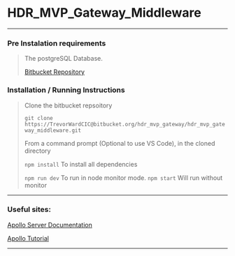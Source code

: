 # HDR_MVP_Gateway_Middleware

---

### Pre Instalation requirements

> The postgreSQL Database.
>
> [Bitbucket Repository](https://bitbucket.org/hdr_mvp_gateway/hdr_gateway_postgresql_db)

### Installation / Running Instructions

> Clone the bitbucket repsoitory
>
> `git clone https://TrevorWardCIC@bitbucket.org/hdr_mvp_gateway/hdr_mvp_gateway_middleware.git`
>
> From a command prompt (Optional to use VS Code), in the cloned directory
>
> `npm install` To install all dependencies
>
> `npm run dev` To run in node monitor mode. `npm start` Will run without monitor

---

### Useful sites:

[Apollo Server Documentation](https://www.apollographql.com/docs/apollo-server/)

[Apollo Tutorial](https://www.apollographql.com/docs/tutorial/)

---
